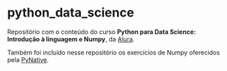 # python_data_science

Repositório com o conteúdo do curso **Python para Data Science: Introdução à linguagem e Numpy**, da [Alura](https://cursos.alura.com.br/course/python-tipos-listas-numpy).

Também foi incluído nesse repositório os exercícios de Numpy oferecidos pela [PyNative](https://pynative.com/python-numpy-exercise/).
